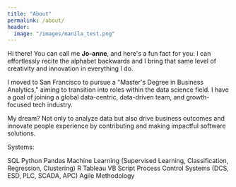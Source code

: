 ```yaml
---
title: "About"
permalink: /about/
header:
  image: "/images/manila_test.png"
---
```


Hi there! You can call me **Jo-anne**, and here's a fun fact for you: I can effortlessly recite the alphabet backwards and I bring that same level of creativity and innovation in everything I do.

I moved to San Francisco to pursue a "Master's Degree in Business Analytics," aiming to transition into roles within the data science field. I have a goal of joining a global data-centric, data-driven team, and growth-focused tech industry. 

My dream? Not only to analyze data but also drive business outcomes and innovate people experience by contributing and making impactful software solutions.

Systems:

SQL
Python
Pandas
Machine Learning (Supervised Learning, Classification, Regression, Clustering)
R
Tableau
VB Script
Process Control Systems (DCS, ESD, PLC, SCADA, APC)
Agile Methodology
